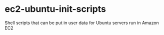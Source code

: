 ec2-ubuntu-init-scripts
=======================

Shell scripts that can be put in user data for Ubuntu servers run in Amazon EC2
